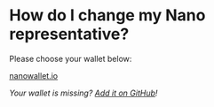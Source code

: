 # How do I change my Nano representative?
Please choose your wallet below:

[nanowallet.io](wallets/nanowalletio.md)

_Your wallet is missing? [Add it on GitHub](https://github.com/nanotools/Change-Nano-Representative)!_
